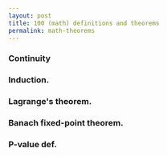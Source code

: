 ```yaml
---
layout: post
title: 100 (math) definitions and theorems
permalink: math-theorems
---
```


<!-- memory craft. want to remember 100 theorems / definitions -->
<!-- add one per weekend? plus image? -->

### Continuity


### Induction.


### Lagrange's theorem.


### Banach fixed-point theorem.


### P-value def.
